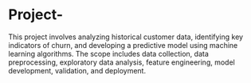 # Project-
This project involves analyzing historical customer data, identifying key indicators of churn, and developing a predictive model using machine learning algorithms. The scope includes data collection, data preprocessing, exploratory data analysis, feature engineering, model development, validation, and deployment.

